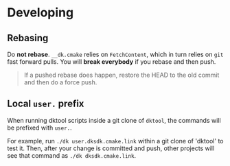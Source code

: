 # Developing

## Rebasing

Do **not rebase**. `__dk.cmake` relies on `FetchContent`,
which in turn relies on `git` fast forward pulls. You will **break everybody**
if you rebase and then push.

> If a pushed rebase does happen, restore the HEAD to the old commit and then do a force push.

## Local `user.` prefix

When running dktool scripts inside a git clone of `dktool`, the
commands will be prefixed with `user.`.

For example, run `./dk user.dksdk.cmake.link` within a git clone of 'dktool'
to test it. Then, after your change is committed and push, other projects
will see that command as `./dk dksdk.cmake.link`.
